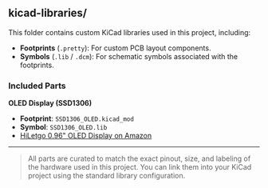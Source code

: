 ## kicad-libraries/

This folder contains custom KiCad libraries used in this project, including:

- **Footprints** (`.pretty`): For custom PCB layout components.
- **Symbols** (`.lib` / `.dcm`): For schematic symbols associated with the footprints.

### Included Parts

**OLED Display (SSD1306)**
- **Footprint**: `SSD1306_OLED.kicad_mod`  
- **Symbol**: `SSD1306_OLED.lib`  
- [HiLetgo 0.96" OLED Display on Amazon](https://www.amazon.com/dp/B06XRBTBTB)

---

> All parts are curated to match the exact pinout, size, and labeling of the hardware used in this project. You can link them into your KiCad project using the standard library configuration.
